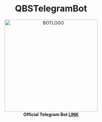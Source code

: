
<h1 align="center">QBSTelegramBot</h1>

<p align="center">
  <img width="300px" height="300px" src="https://quantumbyteofficial.000webhostapp.com/QuantumDrive/GitDrive/botlogoTransp.png" alt="BOTLOGO"><br>
  <b>Official Telegram Bot <a href="http://t.me/QuantumByteStudios_bot">LINK</a></b>
</p>

